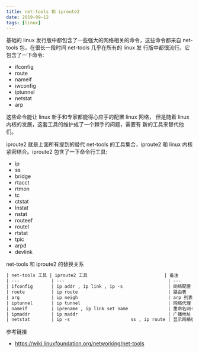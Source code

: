 ```yaml
---
title: net-tools 和 iproute2
date: 2019-09-12
tags: [linux]
---
```

基础的 linux 发行版中都包含了一些强大的网络相关的命令，这些命令都来自 net-tools 包，在很长一段时间 net-tools 几乎在所有的 linux 发
行版中都很流行。它包含了一下命令:
* ifconfig 
* route 
* nameif
* iwconfig
* iptunnel
* netstat
* arp

这些命令能让 linux 新手和专家都能得心应手的配置 linux 网络， 但是随着 linux 内核的发展，这套工具的维护成了一个棘手的问题，需要有
新的工具来替代他们。

iproute2 就是上面所有提到的替代 net-tools 的工具集合，iproute2 和 linux 内核紧密结合。iproute2 包含了一下命令行工具:
* ip
* ss
* bridge
* rtacct
* rtmon
* tc
* ctstat
* lnstat
* nstat
* routeef
* routel
* rtstat
* tpic
* arpd
* devlink

net-tools 和 iproute2 的替换关系
```txt
| net-tools 工具 | iproute2 工具                             | 备注         |
| ---            | ---                                       | ---          |
| ifconfig       | ip addr , ip link , ip -s                 | 网络配置     |
| route          | ip route                                  | 路由表       |
| arg            | ip neigh                                  | arp 列表     |
| iptunnel       | ip tunnel                                 | 网络代理     |
| nameif         | iprename , ip link set name               | 重命名网卡   |
| ipmaddr        | ip maddr                                  | 广播地址     |
| netstat        | ip -s                       ss , ip route | 显示网络状态 |
```
参考链接
* https://wiki.linuxfoundation.org/networking/net-tools
